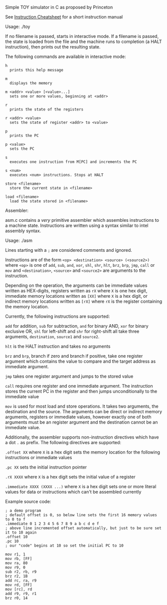 Simple TOY simulator in C as proposed by Princeton

See [Instruction Cheatsheet](https://introcs.cs.princeton.edu/java/62toy/cheatsheet.txt) for a short instruction manual

Usage: ./toy <filename>

If no filename is passed, starts in interactive mode. If a filename is passed, the state is loaded from the file and the machine runs to completion (a HALT instruction), then prints out the resulting state.


The following commands are available in interactive mode:

    h
      prints this help message

    m
      displays the memory

    m <addr> <value> [<value>...]
      sets one or more values, beginning at <addr>

    r
      prints the state of the registers

    r <addr> <value>
      sets the state of register <addr> to <value>

    p
      prints the PC

    p <value>
      sets the PC

    s
      executes one instruction from M[PC] and increments the PC

    s <num>
      executes <num> instructions. Stops at HALT

    store <filename>
      store the current state in <filename>

    load <filename>
      load the state stored in <filename>
      

      
Assembler:

asm.c contains a _very_ primitive assembler which assembles instructions to a machine state. Instructions are written using a syntax similar to intel assembly syntax.

Usage: ./asm <source file>

Lines starting with a `;` are considered comments and ignored.

Instructions are of the form `<op> <destination> <source> (<source2>)` where `<op>` is one of `add`, `sub`, `and`, `xor`, `shl`, `shr`, `hlt`, `brz`, `brp`, `jmp`, `call` or `mov` and `<destination>`, `<source>` and `<source2>` are arguments to the instruction.

Depending on the operation, the arguments can be immediate values written as HEX-digits, registers written as `rX` where `X` is one hex digit,
immediate memory locations written as `[XX]` where `X` is a hex digit, or indirect memory locations written as `[rX]` where `rX` is the register containing the memory location.

Currently, the following instructions are supported:

`add` for addition, `sub` for subtraction, `and` for binary AND, `xor` for binary exclusive OR, `shl` for left-shift and `shr` for right-shift all take three arguments, `destination`, `source1` and `source2`.

`hlt` is the HALT instruction and takes no arguments

`brz` and `brp`, branch if zero and branch if positive, take one register argument which contains the value to compare and the target address as immediate argument.

`jmp` takes one register argument and jumps to the stored value

`call` requires one register and one immediate argument. The instruction stores the current PC in the register and then jumps unconditionally to the immediate value

`mov` is used for most load and store operations. It takes two arguments, the destination and the source. The arguments can be direct or indirect memory arguments,
registers or immediate values, however exactly one of both arguments must be an register argument and the destination cannot be an immediate value.

Additionally, the assembler supports non-instruction directives which have a dot `.` as prefix. The following directives are supported:

`.offset XX` where `X` is a hex digit sets the memory location for the following instructions or immediate values

`.pc XX` sets the initial instruction pointer

`.rX XXXX` where `X` is a hex digit sets the initial value of a register

`.immediate XXXX (XXXX ...)` where `X` is a hex digit sets one or more literal values for data or instructions which can't be assembled currently

Example source code:

    ; a demo program
    ; default offset is 0, so below line sets the first 16 memory values to 0 to f 
    .immediate 0 1 2 3 4 5 6 7 8 9 a b c d e f
    ; above line incremented offset automatically, but just to be sure set it to 10 again
    .offset 10
    .pc 10
    ; our "code" begins at 10 so set the initial PC to 10

    mov r1, 1
    mov rb, [FF]
    mov ra, 80
    mov r9, 0
    sub r2, rb, r9
    brz r2, 1B
    add rc, ra, r9
    mov rd, [FF]
    mov [rc], rd
    add r9, r9, r1
    brz r0, 14
